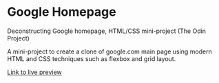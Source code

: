 # Google Homepage
Deconstructing Google homepage, HTML/CSS mini-project (The Odin Project) 

A mini-project to create a clone of google.com main page using modern HTML and CSS techniques such as flexbox and grid layout. 

[Link to live preview](https://pnowakowski614.github.io/Google-homepage/)

